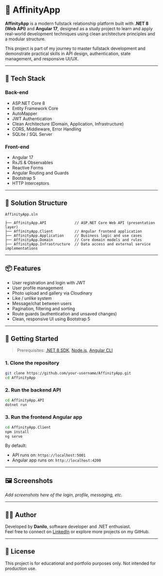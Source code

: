 # 💞 AffinityApp

**AffinityApp** is a modern fullstack relationship platform built with **.NET 8 (Web API)** and **Angular 17**, designed as a study project to learn and apply real-world development techniques using clean architecture principles and a modular structure.

This project is part of my journey to master fullstack development and demonstrate practical skills in API design, authentication, state management, and responsive UI/UX.

---

## 🔧 Tech Stack

### Back-end
- ASP.NET Core 8
- Entity Framework Core
- AutoMapper
- JWT Authentication
- Clean Architecture (Domain, Application, Infrastructure)
- CORS, Middleware, Error Handling
- SQLite / SQL Server

### Front-end
- Angular 17
- RxJS & Observables
- Reactive Forms
- Angular Routing and Guards
- Bootstrap 5
- HTTP Interceptors

---

## 📁 Solution Structure

```
AffinityApp.sln

├── AffinityApp.API             // ASP.NET Core Web API (presentation layer)
├── AffinityApp.Client          // Angular frontend application
├── AffinityApp.Application     // Business logic and use cases
├── AffinityApp.Domain          // Core domain models and rules
├── AffinityApp.Infrastructure  // Data access and external service implementations
```

---

## 📦 Features

- User registration and login with JWT
- User profile management
- Photo upload and gallery via Cloudinary
- Like / unlike system
- Message/chat between users
- Pagination, filtering and sorting
- Route guards (authentication and unsaved changes)
- Clean, responsive UI using Bootstrap 5

---

## 🚀 Getting Started

> Prerequisites: [.NET 8 SDK](https://dotnet.microsoft.com/), [Node.js](https://nodejs.org/), [Angular CLI](https://angular.io/cli)

### 1. Clone the repository
```bash
git clone https://github.com/your-username/AffinityApp.git
cd AffinityApp
```

### 2. Run the backend API
```bash
cd AffinityApp.API
dotnet run
```

### 3. Run the frontend Angular app
```bash
cd AffinityApp.Client
npm install
ng serve
```

By default:
- API runs on: `https://localhost:5001`
- Angular app runs on: `http://localhost:4200`

---

## 🖼️ Screenshots

_Add screenshots here of the login, profile, messaging, etc._

---

## 👨‍💻 Author

Developed by **Danilo**, software developer and .NET enthusiast.  
Feel free to connect on [LinkedIn](https://www.linkedin.com/in/your-profile) or explore more projects on my GitHub.

---

## 📄 License

This project is for educational and portfolio purposes only. Not intended for production use.
